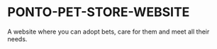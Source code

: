 # PONTO-PET-STORE-WEBSITE
A website where you can adopt bets, care for them and meet all their needs.
